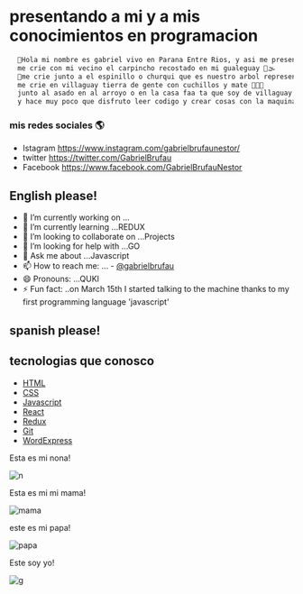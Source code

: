 
# presentando a mi y a mis conocimientos en programacion

```bash
  🚩Hola mi nombre es gabriel vivo en Parana Entre Rios, y asi me presento yo!!;
  me crie con mi vecino el carpincho recostado en mi gualeguay 🦦🌫
  🌳me crie junto a el espinillo o churqui que es nuestro arbol representativo,
  me crie en villaguay tierra de gente con cuchillos y mate 🧉👺🔪 
  junto al asado en al arroyo o en la casa faa ta que soy de villaguay !!
  y hace muy poco que disfruto leer codigo y crear cosas con la maquina 👨‍💻 faa ta que por tonto me pasa
```

### mis redes sociales 🌎 
- Istagram https://www.instagram.com/gabrielbrufaunestor/ 
- twitter https://twitter.com/GabrielBrufau 
- Facebook https://www.facebook.com/GabrielBrufauNestor

## English please!

  - 🔭 I’m currently working on ...
 - 🌱 I’m currently learning ...REDUX
 - 👯 I’m looking to collaborate on ...Projects
 - 🤔 I’m looking for help with ...GO
 - 💬 Ask me about ...Javascript 
 - 📫 How to reach me: ... - [@gabrielbrufau](https://www.linkedin.com/in/gabriel-brufau-a504871b9/)
 - 😄 Pronouns: ...QUKI
 - ⚡ Fun fact: ..on March 15th I started talking to the machine thanks to my first programming language 'javascript'


## spanish please!

 

## tecnologias que conosco
 - [HTML](https://html.com/)
 - [CSS](https://html.com/)
 - [Javascript](https://www.javascript.com/try)
 - [React](https://es.reactjs.org/)
 - [Redux](https://redux.js.org/)
 - [Git](https://git-scm.com/doc)
 - [WordExpress](https://wordpress.com/)

Esta es mi nona!

![n](https://user-images.githubusercontent.com/70489784/119837731-3b7a8d00-bed9-11eb-8323-2dbfcce34253.png)


 Esta es mi mi mama!

![mama](https://user-images.githubusercontent.com/70489784/119837068-a081b300-bed8-11eb-8dc4-b6cc3f4b0212.png)


este es mi papa!

![papa](https://user-images.githubusercontent.com/70489784/119752483-7e097e80-be73-11eb-8900-0e1fefd6503d.png)



Este soy yo!

![g](https://user-images.githubusercontent.com/70489784/119837436-f6eef180-bed8-11eb-818e-c53eec638a08.png)








